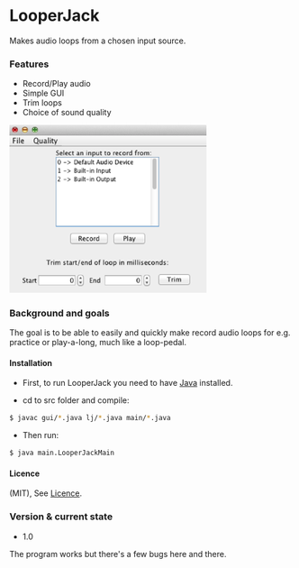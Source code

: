 # LooperJack

Makes audio loops from a chosen input source. 

### Features

* Record/Play audio
* Simple GUI
* Trim loops
* Choice of sound quality 


<img src="https://github.com/JDavidsson/LooperJack/blob/master/gui_demo.png" width="350">


### Background and goals

The goal is to be able to easily and quickly make record audio loops for e.g. practice or play-a-long, much like a loop-pedal.


#### Installation

* First, to run LooperJack you need to have [Java] installed. 

* cd to src folder and compile:

```sh
$ javac gui/*.java lj/*.java main/*.java
```

* Then run:

```sh
$ java main.LooperJackMain
```

[Java]: <http://www.oracle.com/technetwork/java/javase/downloads/jre8-downloads-2133155.html>

#### Licence

(MIT), See [Licence].

[Licence]: <https://github.com/JDavidsson/LooperJack/blob/master/LICENSE>


### Version & current state

* 1.0

The program works but there's a few bugs here and there. 




